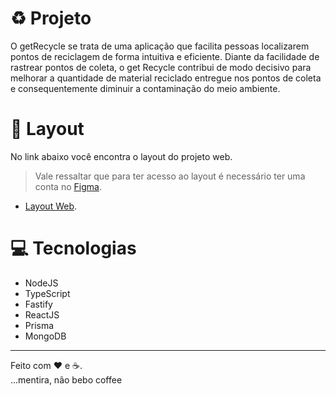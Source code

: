 # :recycle: Projeto
O getRecycle se trata de uma aplicação que facilita pessoas localizarem pontos de reciclagem de forma intuitiva e eficiente. Diante da facilidade de rastrear pontos de coleta, o get Recycle contribui de modo decisivo para melhorar a quantidade de material reciclado entregue nos pontos de coleta e consequentemente diminuir a contaminação do meio ambiente.
# :art: Layout
No link abaixo você encontra o layout do projeto web.
> Vale ressaltar que para ter acesso ao layout é necessário ter uma conta no [Figma](https://www.figma.com/).
- [Layout Web](https://www.figma.com/file/FyDGy47vQ8xNO1ILZa14fM/Prot%C3%B3tipo?node-id=53632%3A35&t=hgvFkiDGYealyNmx-1).
# 💻 Tecnologias
- NodeJS
- TypeScript
- Fastify
- ReactJS
- Prisma
- MongoDB
---
Feito com ❤️ e ☕. <br/>
...mentira, não bebo coffee
